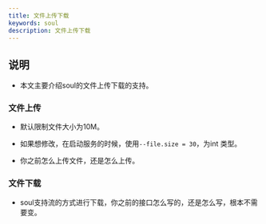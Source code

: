 ```yaml
---
title: 文件上传下载
keywords: soul
description: 文件上传下载
---
```


## 说明

* 本文主要介绍soul的文件上传下载的支持。

### 文件上传

* 默认限制文件大小为10M。

* 如果想修改，在启动服务的时候，使用`--file.size = 30`，为int 类型。

* 你之前怎么上传文件，还是怎么上传。

### 文件下载

* soul支持流的方式进行下载，你之前的接口怎么写的，还是怎么写，根本不需要变。




